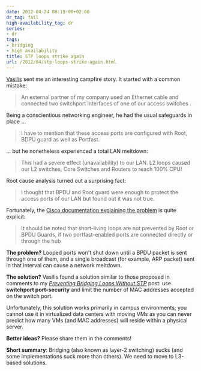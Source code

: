 ```yaml
---
date: 2012-04-24 08:19:00+02:00
dr_tag: fail
high-availability_tag: dr
series:
- dr
tags:
- bridging
- high availability
title: STP loops strike again
url: /2012/04/stp-loops-strike-again.html
---
```

[Vasilis](http://www.linkedin.com/pub/vasilis-bouloukos/2/a66/b69) sent me an interesting campfire story. It started with a common mistake:

> An external partner of my company used an Ethernet cable and connected two switchport interfaces of one of our access switches .

Being a conscientious networking engineer, he had the usual safeguards in place \...
<!--more-->
> I have to mention that these access ports are configured with Root, BDPU guard as well as Portfast.

\... but he nonetheless experienced a total LAN meltdown:

> This had a severe effect (unavailability) to our LAN. L2 loops caused our L2 switches, Core Switches and Routers to reach 100% CPU!

Root cause analysis turned out a surprising fact:

> I thought that BPDU and Root guard were enough to protect the access ports of our LAN but found out it was not true.

Fortunately, the [Cisco documentation explaining the problem](http://www.cisco.com/en/US/tech/tk389/tk621/technologies_tech_note09186a0080136673.shtml) is quite explicit:

> It should be noted that short-living loops are not prevented by Root or BPDU Guards, if two portfast-enabled ports are connected directly or through the hub

**The problem?** Looped ports won't shut down until a BPDU packet is sent through one of them, and a single broadcast (for example, ARP packet) sent in that interval can cause a network meltdown.

**The solution?** Vasilis found a solution similar to those proposed in comments to my [*Preventing Bridging Loops Without STP*](https://blog.ipspace.net/2012/01/prevent-bridging-loops-without-bpdus.html) post: use **switchport port-security** and limit the number of MAC addresses accepted on the switch port.

Unfortunately, this solution works primarily in campus environments; you cannot use it in virtualized data centers with moving VMs as you can never predict how many VMs (and MAC addresses) will reside within a physical server.

**Better ideas?** Please share them in the comments!

**Short summary**: Bridging (also known as layer-2 switching) sucks (and some implementations suck more than others). We need to move to L3-based solutions.
